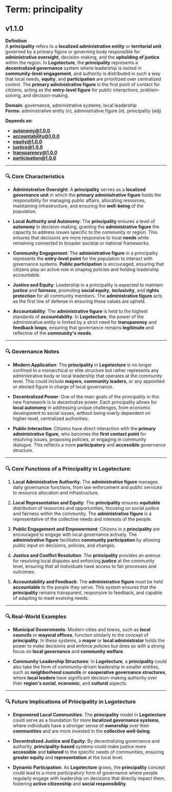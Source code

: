 # Term: principality

## v1.1.0

**Definition**  
A **principality** refers to a **localized administrative entity** or **territorial unit** governed by a primary figure or governing body responsible for **administrative oversight**, decision-making, and the **upholding of justice** within the region. In **Logotecture**, the **principality** represents a **decentralized governance** system where leadership is rooted in **community-level engagement**, and authority is distributed in such a way that local needs, **equity**, and **participation** are prioritized over centralized control. The **primary administrative figure** is the first point of contact for citizens, acting as the **entry-level figure** for public interactions, problem-solving, and decision-making.

**Domain**: governance, administrative systems, local leadership  
**Forms**: administrative entity (n), administrative figure (n), principality (adj)

**Depends on**:  
- **autonomy@1.0.0**  
- **accountability@1.0.0**  
- **equity@1.0.0**  
- **justice@1.0.0**  
- **transparency@1.0.0**  
- **participation@1.0.0**

---

### 🔍 Core Characteristics

- **Administrative Oversight**: A **principality** serves as a **localized governance unit** in which the **primary administrative figure** holds the responsibility for managing public affairs, allocating resources, maintaining infrastructure, and ensuring the **well-being** of the population.

- **Local Authority and Autonomy**: The **principality** ensures a level of **autonomy** in decision-making, granting the **administrative figure** the capacity to address issues specific to the community or region. This ensures that decisions are more responsive to local **needs** while remaining connected to broader societal or national frameworks.

- **Community Engagement**: The **administrative figure** in a principality represents the **entry-level point** for the population to interact with governance systems. **Public participation** is encouraged, ensuring that citizens play an active role in shaping policies and holding leadership accountable.

- **Justice and Equity**: Leadership in a principality is expected to maintain **justice** and **fairness**, promoting **social equity**, **inclusivity**, and **rights protection** for all community members. The **administrative figure** acts as the first line of defense in ensuring these values are upheld.

- **Accountability**: The **administrative figure** is held to the highest standards of **accountability**. In **Logotecture**, the power of the administrative entity is limited by a strict need for **transparency** and **feedback loops**, ensuring that governance remains **legitimate** and reflective of the **community's needs**.

---

### 🔍 Governance Notes

- **Modern Application**: The **principality** in **Logotecture** is no longer confined to a monarchical or elite structure but rather represents any administrative body or local leadership that operates at the community level. This could include **mayors**, **community leaders**, or any appointed or elected figure in charge of local governance.

- **Decentralized Power**: One of the main goals of the principality in this new framework is to decentralize power. Each principality allows for **local autonomy** in addressing unique challenges, from economic development to social issues, without being overly dependent on higher-level, centralized authorities.

- **Public Interaction**: Citizens have direct interaction with the **primary administrative figure**, who becomes the **first contact point** for resolving issues, proposing policies, or engaging in community dialogue. This reflects a more **participatory** and **accessible** governance structure.

---

### 🔍 Core Functions of a **Principality** in **Logotecture**:

1. **Local Administrative Authority**: The **administrative figure** manages daily governance functions, from law enforcement and public services to resource allocation and infrastructure.

2. **Local Representation and Equity**: The **principality** ensures **equitable** distribution of resources and opportunities, focusing on social justice and fairness within the community. The **administrative figure** is a representative of the collective needs and interests of the people.

3. **Public Engagement and Empowerment**: Citizens in a **principality** are encouraged to engage with local governance actively. The **administrative figure** facilitates **community participation** by allowing public input on decisions, policies, and changes.

4. **Justice and Conflict Resolution**: The **principality** provides an avenue for resolving local disputes and enforcing **justice** at the community level, ensuring that all individuals have access to fair processes and outcomes.

5. **Accountability and Feedback**: The **administrative figure** must be held **accountable** to the people they serve. This system ensures that the **principality** remains transparent, responsive to feedback, and capable of adapting to meet evolving needs.

---

### 🔍 Real-World Examples

- **Municipal Governments**: Modern cities and towns, such as **local councils** or **mayoral offices**, function similarly to the concept of **principality**. In these systems, a **mayor** or **local administrator** holds the power to make decisions and enforce policies but does so with a strong focus on **local governance** and **community welfare**.

- **Community Leadership Structures**: In **Logotecture**, a **principality** could also take the form of community-driven leadership in smaller entities, such as **neighborhood councils** or **cooperative governance structures**, where **local leaders** have significant decision-making authority over their **region's social**, **economic**, and **cultural** aspects.

---

### 🔍 Future Implications of **Principality** in **Logotecture**

- **Empowered Local Communities**: The **principality** model in **Logotecture** could serve as a foundation for more **localized governance systems**, where individuals have a stronger sense of **ownership** over their **communities** and are more invested in the **collective well-being**.

- **Decentralized Justice and Equity**: By decentralizing governance and authority, **principality-based** systems could make justice more **accessible** and **tailored** to the specific needs of communities, ensuring **greater equity** and **representation** at the local level.

- **Dynamic Participation**: As **Logotecture** grows, the **principality** concept could lead to a more participatory form of governance where people regularly engage with leadership on decisions that directly impact them, fostering **active citizenship** and **social responsibility**.
